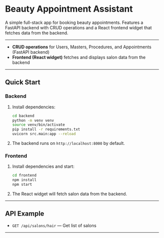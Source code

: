 # Beauty Appointment Assistant

A simple full-stack app for booking beauty appointments. Features a FastAPI backend with CRUD operations and a React frontend widget that fetches data from the backend.

---

- **CRUD operations** for Users, Masters, Procedures, and Appointments (FastAPI backend)
- **Frontend (React widget)** fetches and displays salon data from the backend

---

## Quick Start

### Backend
1. Install dependencies:
   ```sh
   cd backend
   python -m venv venv
   source venv/bin/activate
   pip install -r requirements.txt
   uvicorn src.main:app --reload
   ```
2. The backend runs on `http://localhost:8000` by default.

### Frontend
1. Install dependencies and start:
   ```sh
   cd frontend
   npm install
   npm start
   ```
2. The React widget will fetch salon data from the backend.

---

## API Example
- `GET /api/salons/hair` — Get list of salons

---

